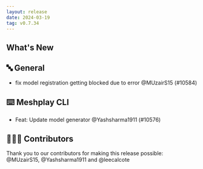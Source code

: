 ```yaml
---
layout: release
date: 2024-03-19
tag: v0.7.34
---
```


## What's New
## 🔤 General
- fix model registration getting blocked due to error @MUzairS15 (#10584)

## ⌨️ Meshplay CLI

- Feat: Update model generator @Yashsharma1911 (#10576)

## 👨🏽‍💻 Contributors

Thank you to our contributors for making this release possible:
@MUzairS15, @Yashsharma1911 and @leecalcote

